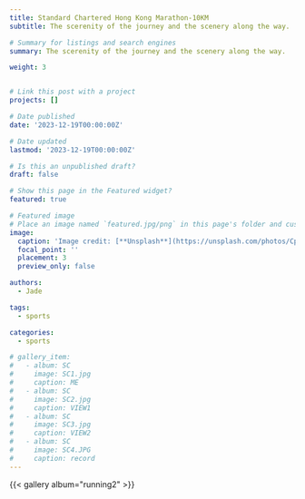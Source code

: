 ```yaml
---
title: Standard Chartered Hong Kong Marathon-10KM
subtitle: The scerenity of the journey and the scenery along the way.

# Summary for listings and search engines
summary: The scerenity of the journey and the scenery along the way.

weight: 3


# Link this post with a project
projects: []

# Date published
date: '2023-12-19T00:00:00Z'

# Date updated
lastmod: '2023-12-19T00:00:00Z'

# Is this an unpublished draft?
draft: false

# Show this page in the Featured widget?
featured: true

# Featured image
# Place an image named `featured.jpg/png` in this page's folder and customize its options here.
image:
  caption: 'Image credit: [**Unsplash**](https://unsplash.com/photos/CpkOjOcXdUY)'
  focal_point: ''
  placement: 3
  preview_only: false

authors:
  - Jade

tags:
  - sports

categories:
  - sports

# gallery_item:
#   - album: SC
#     image: SC1.jpg
#     caption: ME
#   - album: SC
#     image: SC2.jpg
#     caption: VIEW1
#   - album: SC
#     image: SC3.jpg
#     caption: VIEW2
#   - album: SC
#     image: SC4.JPG
#     caption: record
---
```


{{< gallery album="running2" >}}